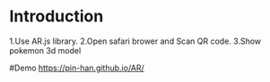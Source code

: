 # Introduction
  1.Use AR.js library.
  2.Open safari brower and Scan QR code.
  3.Show pokemon 3d model
  
#Demo
https://pin-han.github.io/AR/
